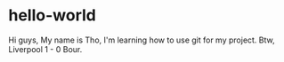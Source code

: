 # hello-world
Hi guys,
My name is Tho, I'm learning how to use git for my project.
Btw, Liverpool 1 - 0 Bour.
